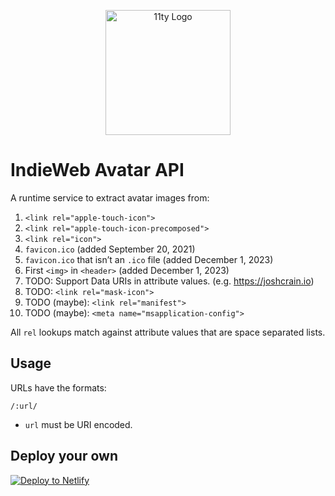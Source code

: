 <p align="center"><img src="https://www.11ty.dev/img/logo-github.svg" width="200" height="200" alt="11ty Logo"></p>

# IndieWeb Avatar API

A runtime service to extract avatar images from:

1. `<link rel="apple-touch-icon">`
1. `<link rel="apple-touch-icon-precomposed">`
1. `<link rel="icon">`
1. `favicon.ico` (added September 20, 2021)
1. `favicon.ico` that isn’t an `.ico` file (added December 1, 2023)
1. First `<img>` in `<header>` (added December 1, 2023)
1. TODO: Support Data URIs in attribute values. (e.g. https://joshcrain.io)
1. TODO: `<link rel="mask-icon">`
1. TODO (maybe): `<link rel="manifest">`
1. TODO (maybe): `<meta name="msapplication-config">`

All `rel` lookups match against attribute values that are space separated lists.

## Usage

URLs have the formats:

```
/:url/
```

* `url` must be URI encoded.

## Deploy your own

<a href="https://app.netlify.com/start/deploy?repository=https://github.com/11ty/api-indieweb-avatar"><img src="https://www.netlify.com/img/deploy/button.svg" alt="Deploy to Netlify"></a>

<!--
### Advanced: Manual Cache Busting

If the screenshots aren’t updating at a high enough frequency you can pass in your own cache busting key using an underscore prefix `_` after your URL.

This can be any arbitrary string tied to your unique build, here’s an example that uses the date to at-most request a new version every day.:

```
/:url/_20210802/
``` -->

